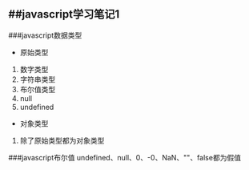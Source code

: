 ##javascript学习笔记1
---
###javascript数据类型
- 原始类型
 1. 数字类型
 2. 字符串类型
 3. 布尔值类型
 4. null
 5. undefined
- 对象类型
 1. 除了原始类型都为对象类型

###javascript布尔值
undefined、null、0、-0、NaN、""、false都为假值 